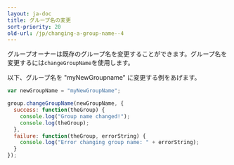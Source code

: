 ```yaml
---
layout: ja-doc
title: グループ名の変更
sort-priority: 20
old-url: /jp/changing-a-group-name--4
---
```

グループオーナーは既存のグループ名を変更することができます。グループ名を変更するには`changeGroupName`を使用します。

以下、グループ名を "myNewGroupname" に変更する例をあげます。

```javascript
var newGroupName = "myNewGroupName";

group.changeGroupName(newGroupName, {
  success: function(theGroup) {
    console.log("Group name changed!");
    console.log(theGroup);
  },
  failure: function(theGroup, errorString) {
    console.log("Error changing group name: " + errorString);
  }
});
```
